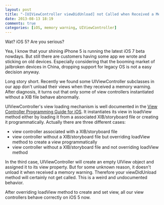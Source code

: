 ```yaml
---
layout: post
title: "-[UIViewController viewDidUnload] not Called when Received a Memory Warning on iOS 5"
date: 2013-08-13 18:19
comments: true
categories: [iOS, memory warning, UIViewController]
---
```


<p>
Wat? iOS 5? Are you serious?
</p>
<p>
Yea, I know that your shining iPhone 5 is running the latest iOS 7 beta nowdays. But still there are customers having some app we wrote and sticking on old devices. Especially considering that the booming market of jailbroken devices in China, dropping support for legacy OS is not a easy decision anyway. 
</p>
<p>
Long story short. Recently we found some UIViewController subclasses in our app don't unload their views when they received a memory warning. After diagnosis, it turns out that only some of view controllers instantiated without a XIB file behave abnormally.
</p>
<!-- more -->
<p>
UIViewController's view loading mechanism is well documented in the <a href="http://developer.apple.com/library/ios/featuredarticles/ViewControllerPGforiPhoneOS/ViewLoadingandUnloading/ViewLoadingandUnloading.html#//apple_ref/doc/uid/TP40007457-CH10-SW2">View Controller Programming Guide for iOS</a>. It instantiates its view in loadView method either by loading it from a associated XIB/storyboard file or creating it programmatically. Actually there are three different cases:
</p>
<ul>
<li>view controller associated with a XIB/storyboard file
</li>
<li>view controller without a XIB/storyboard file but overriding loadView method to create a view programmatically
</li>
<li>view controller without a XIB/storyboard file and not overriding loadView method
</li>
</ul>


<p>
In the third case, UIViewController will create an empty UIView object and assigned it to its view property. But for some unknown reason, it doesn't unload it when received a memory warning. Therefore your viewDidUnload method will certainly not get called. This is a weird and undocumented behavior.
</p>
<p>
After overriding loadView method to create and set view, all our view controllers behave correctly on iOS 5 now.
</p>